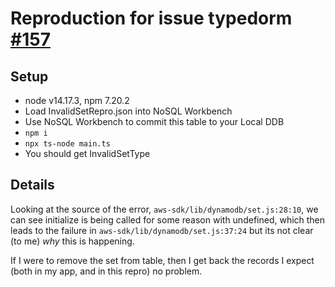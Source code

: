 # Reproduction for issue typedorm [#157](https://github.com/typedorm/typedorm/issues/157)

## Setup

- node v14.17.3, npm 7.20.2
- Load InvalidSetRepro.json into NoSQL Workbench
- Use NoSQL Workbench to commit this table to your Local DDB
- `npm i`
- `npx ts-node main.ts`
- You should get InvalidSetType

## Details

Looking at the source of the error, `aws-sdk/lib/dynamodb/set.js:28:10`, we can see initialize is being called for some reason with undefined, which then leads to the failure in `aws-sdk/lib/dynamodb/set.js:37:24` but its not clear (to me) _why_ this is happening.

If I were to remove the set from table, then I get back the records I expect (both in my app, and in this repro) no problem.
